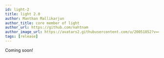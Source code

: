 ```yaml
---
id: light-2
title: light 2.0
author: Manthan Mallikarjun
author_title: core member of light
author_url: https://github.com/nahtnam
author_image_url: https://avatars2.githubusercontent.com/u/20051852?v=4
tags: [release]
---
```


Coming soon!

